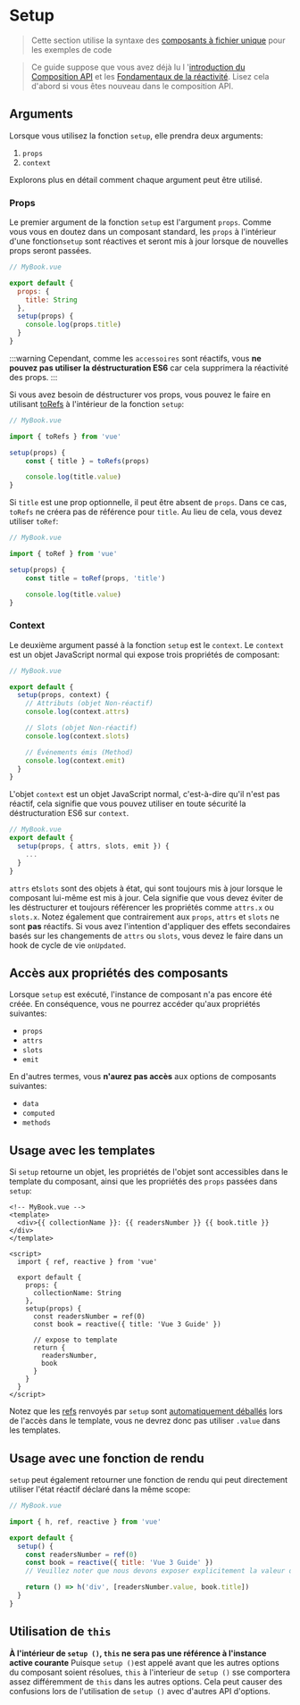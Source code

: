 # Setup

> Cette section utilise la syntaxe des [composants à fichier unique](single-file-component.html) pour les exemples de code

> Ce guide suppose que vous avez déjà lu l '[introduction du Composition API](composition-api-introduction.html) et les [Fondamentaux de la réactivité](reactivity-fundamentals.html). Lisez cela d'abord si vous êtes nouveau dans le composition API.

## Arguments

Lorsque vous utilisez la fonction `setup`, elle prendra deux arguments:

1. `props`
2. `context`

Explorons plus en détail comment chaque argument peut être utilisé.

### Props

Le premier argument de la fonction `setup` est l'argument `props`. Comme vous vous en doutez dans un composant standard, les `props` à l'intérieur d'une fonction`setup` sont réactives et seront mis à jour lorsque de nouvelles props seront passées.

```js
// MyBook.vue

export default {
  props: {
    title: String
  },
  setup(props) {
    console.log(props.title)
  }
}
```

:::warning
Cependant, comme les `accessoires` sont réactifs, vous **ne pouvez pas utiliser la déstructuration ES6** car cela supprimera la réactivité des props.
:::

Si vous avez besoin de déstructurer vos props, vous pouvez le faire en utilisant [toRefs](reactivity-fundamentals.html#destructuring-reactive-state) à l'intérieur de la fonction `setup`:

```js
// MyBook.vue

import { toRefs } from 'vue'

setup(props) {
	const { title } = toRefs(props)

	console.log(title.value)
}
```

Si `title` est une prop optionnelle, il peut être absent de `props`. Dans ce cas, `toRefs` ne créera pas de référence pour `title`. Au lieu de cela, vous devez utiliser `toRef`:

```js
// MyBook.vue

import { toRef } from 'vue'

setup(props) {
	const title = toRef(props, 'title')

	console.log(title.value)
}
```

### Context

Le deuxième argument passé à la fonction `setup` est le `context`. Le `context` est un objet JavaScript normal qui expose trois propriétés de composant:

```js
// MyBook.vue

export default {
  setup(props, context) {
    // Attributs (objet Non-réactif)
    console.log(context.attrs)

    // Slots (objet Non-réactif)
    console.log(context.slots)

    // Événements émis (Method)
    console.log(context.emit)
  }
}
```

L'objet `context` est un objet JavaScript normal, c'est-à-dire qu'il n'est pas réactif, cela signifie que vous pouvez utiliser en toute sécurité la déstructuration ES6 sur `context`.

```js
// MyBook.vue
export default {
  setup(props, { attrs, slots, emit }) {
    ...
  }
}
```

`attrs` et`slots` sont des objets à état, qui sont toujours mis à jour lorsque le composant lui-même est mis à jour. Cela signifie que vous devez éviter de les déstructurer et toujours référencer les propriétés comme `attrs.x` ou `slots.x`. Notez également que contrairement aux `props`, `attrs` et `slots` ne sont **pas** réactifs. Si vous avez l'intention d'appliquer des effets secondaires basés sur les changements de `attrs` ou `slots`, vous devez le faire dans un hook de cycle de vie `onUpdated`.

## Accès aux propriétés des composants

Lorsque `setup` est exécuté, l'instance de composant n'a pas encore été créée. En conséquence, vous ne pourrez accéder qu'aux propriétés suivantes:

- `props`
- `attrs`
- `slots`
- `emit`

En d'autres termes, vous **n'aurez pas accès** aux options de composants suivantes:

- `data`
- `computed`
- `methods`

## Usage avec les templates

Si `setup` retourne un objet, les propriétés de l'objet sont accessibles dans le template du composant, ainsi que les propriétés des `props` passées dans `setup`:

```vue-html
<!-- MyBook.vue -->
<template>
  <div>{{ collectionName }}: {{ readersNumber }} {{ book.title }}</div>
</template>

<script>
  import { ref, reactive } from 'vue'

  export default {
    props: {
      collectionName: String
    },
    setup(props) {
      const readersNumber = ref(0)
      const book = reactive({ title: 'Vue 3 Guide' })

      // expose to template
      return {
        readersNumber,
        book
      }
    }
  }
</script>
```

Notez que les [refs](../api/refs-api.html#ref) renvoyés par `setup` sont [automatiquement déballés](/guide/reactivity-fundamentals.html#ref-unwrapping) lors de l'accès dans le template, vous ne devrez donc pas utiliser `.value` dans les templates.

## Usage avec une fonction de rendu

`setup` peut également retourner une fonction de rendu qui peut directement utiliser l'état réactif déclaré dans la même scope:

```js
// MyBook.vue

import { h, ref, reactive } from 'vue'

export default {
  setup() {
    const readersNumber = ref(0)
    const book = reactive({ title: 'Vue 3 Guide' })
    // Veuillez noter que nous devons exposer explicitement la valeur de référence ici

    return () => h('div', [readersNumber.value, book.title])
  }
}
```

## Utilisation de `this`

**À l'intérieur de `setup ()`, `this` ne sera pas une référence à l'instance active courante** Puisque `setup ()`est appelé avant que les autres options du composant soient résolues, `this` à l'interieur de `setup ()` sse comportera assez différemment de `this` dans les autres options. Cela peut causer des confusions lors de l'utilisation de `setup ()` avec d'autres API d'options.
